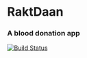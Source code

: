 # RaktDaan
### A blood donation app

[![Build Status](https://travis-ci.org/sanjaypra555/RaktDaan.svg?branch=master)](https://travis-ci.org/sanjaypra555/RaktDaan)
